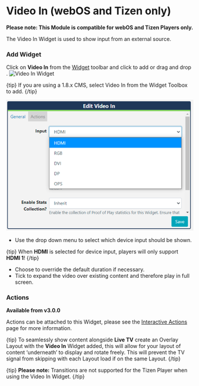 <!--toc=widgets-->

# Video In (webOS and Tizen only)

**Please note: This Module is compatible for webOS and Tizen Players only.**

The Video In Widget is used to show input from an external source.

### Add Widget

Click on **Video In** from the  [Widget](layouts_widgets.html)  toolbar and click to add or drag and drop . ![Video In Widget](img/v2_media_videoin_widget.png)

{tip}
If you are using a 1.8.x CMS, select Video In from the Widget Toolbox to add. 
{/tip}

![Add Video In](img/v3_media_video_in.png)

- Use the drop down menu to select which device input should be shown.

{tip}
When **HDMI** is selected for device input, players will only support **HDMI 1**!
{/tip}

- Choose to override the default duration if necessary.
- Tick to expand the video over existing content and therefore play in full screen.

### Actions 

**Available from v3.0.0**

Actions can be attached to this Widget, please see the [Interactive Actions](layouts_interactive_actions.html)  page for more information.

{tip}
To seamlessly show content alongside **Live TV** create an Overlay Layout with the **Video In** Widget added, this will allow for your layout of content ‘underneath’ to display and rotate freely. This will prevent the TV signal from skipping with each Layout load if on the same Layout.
{/tip}

{tip}
**Please note:** Transitions are not supported for the Tizen Player when using the Video In Widget.
{/tip}
